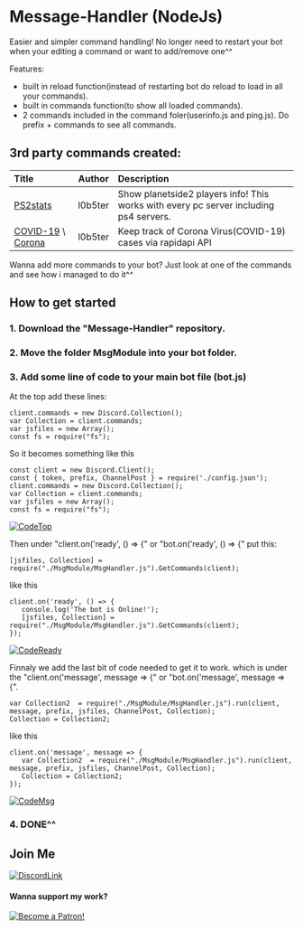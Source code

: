 # Message-Handler (NodeJs)
Easier and simpler command handling!
No longer need to restart your bot when your editing a command or want to add/remove one^^

Features:
- built in reload function(instead of restarting bot do reload to load in all your commands).
- built in commands function(to show all loaded commands).
- 2 commands included in the command foler(userinfo.js and ping.js).
Do prefix + commands to see all commands.

## 3rd party commands created:
|Title|Author|Description|
|:-|:-:|:-|
|[PS2stats](https://github.com/l0b5ter/PS2stats-for-message-handler) |l0b5ter |Show planetside2 players info! This works with every pc server including ps4 servers.|
|[COVID-19](https://github.com/l0b5ter/COVID19-for-message-handler) \ [Corona](https://github.com/l0b5ter/Corona-for-message-handler) |l0b5ter |Keep track of Corona Virus(COVID-19) cases via rapidapi API|

Wanna add more commands to your bot? Just look at one of the commands and see how i managed to do it^^





## How to get started
### 1. Download the "Message-Handler" repository.

### 2. Move the folder MsgModule into your bot folder.

### 3. Add some line of code to your main bot file (bot.js)

At the top add these lines:
```var jsfiles;
client.commands = new Discord.Collection();
var Collection = client.commands;
var jsfiles = new Array();
const fs = require("fs");
```
So it becomes something like this
```const Discord = require("discord.js");
const client = new Discord.Client();
const { token, prefix, ChannelPost } = require('./config.json');
client.commands = new Discord.Collection();
var Collection = client.commands;
var jsfiles = new Array();
const fs = require("fs");

```
<img>[![CodeTop](http://wiad.tk/images/Msg-Handler/MsgHandlerJsTop.PNG)](http://wiad.tk/images/Msg-Handler/MsgHandlerJsTop.PNG)

Then under "client.on('ready', () => {" or "bot.on('ready', () => {" put this:
   ```
   [jsfiles, Collection] = require("./MsgModule/MsgHandler.js").GetCommands(client);
   ```
like this
 ```
client.on('ready', () => {
	console.log('The bot is Online!');
	[jsfiles, Collection] = require("./MsgModule/MsgHandler.js").GetCommands(client);
});

```
<img>[![CodeReady](http://wiad.tk/images/Msg-Handler/MsgHandlerJsReady.PNG)](http://wiad.tk/images/Msg-Handler/MsgHandlerJsReady.PNG)

Finnaly we add the last bit of code needed to get it to work. which is under the "client.on('message', message => {" or "bot.on('message', message => {".
 ```
var Collection2  = require("./MsgModule/MsgHandler.js").run(client, message, prefix, jsfiles, ChannelPost, Collection);
Collection = Collection2;
```
	
like this
 ```
client.on('message', message => {
	var Collection2  = require("./MsgModule/MsgHandler.js").run(client, message, prefix, jsfiles, ChannelPost, Collection);
	Collection = Collection2;
});
```
<img>[![CodeMsg](http://wiad.tk/images/Msg-Handler/MsgHandlerJsMsg.PNG)](http://wiad.tk/images/Msg-Handler/MsgHandlerJsMsg.PNG)

### 4. DONE^^


## Join Me
<img>[![DiscordLink](https://wiad.tk/images/Logo_WiAD.png)](https://discord.io/JrHcNuE)





#### Wanna support my work?                                                    
[![Become a Patron!](https://i.imgur.com/BbE01dL.png)](https://www.patreon.com/bePatron?u=31657981)
